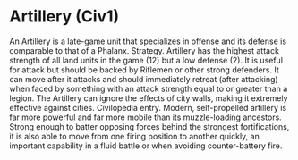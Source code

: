 # Artillery (Civ1)

An Artillery is a late-game unit that specializes in offense and its defense is comparable to that of a Phalanx.
Strategy.
Artillery has the highest attack strength of all land units in the game (12) but a low defense (2). It is useful for attack but should be backed by Riflemen or other strong defenders. It can move after it attacks and should immediately retreat (after attacking) when faced by something with an attack strength equal to or greater than a legion. The Artillery can ignore the effects of city walls, making it extremely effective against cities.
Civilopedia entry.
Modern, self-propelled artillery is far more powerful and far more mobile than its muzzle-loading ancestors. Strong enough to batter opposing forces behind the strongest fortifications, it is also able to move from one firing position to another quickly, an important capability in a fluid battle or when avoiding counter-battery fire.